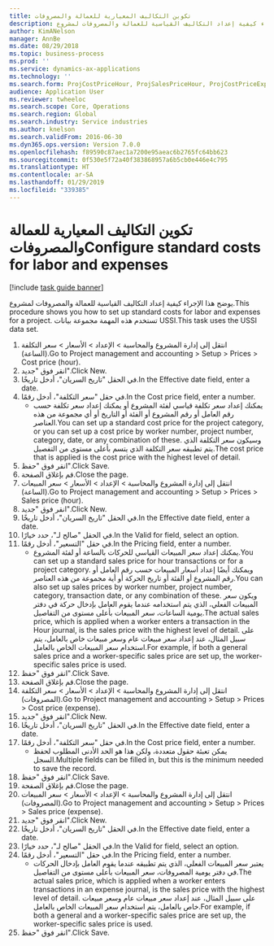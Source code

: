 ```yaml
---
title: تكوين التكاليف المعيارية للعمالة والمصروفات
description: يوضح هذا الإجراء كيفية إعداد التكاليف القياسية للعمالة والمصروفات لمشروع.
author: KimANelson
manager: AnnBe
ms.date: 08/29/2018
ms.topic: business-process
ms.prod: ''
ms.service: dynamics-ax-applications
ms.technology: ''
ms.search.form: ProjCostPriceHour, ProjSalesPriceHour, ProjCostPriceExpense, ProjSalesPriceCost
audience: Application User
ms.reviewer: twheeloc
ms.search.scope: Core, Operations
ms.search.region: Global
ms.search.industry: Service industries
ms.author: knelson
ms.search.validFrom: 2016-06-30
ms.dyn365.ops.version: Version 7.0.0
ms.openlocfilehash: f89590c87aec1a7200e95aeac6b2765fc64bb623
ms.sourcegitcommit: 0f530e5f72a40f383868957a6b5cb0e446e4c795
ms.translationtype: HT
ms.contentlocale: ar-SA
ms.lasthandoff: 01/29/2019
ms.locfileid: "339385"
---
```

# <a name="configure-standard-costs-for-labor-and-expenses"></a><span data-ttu-id="cdc5a-103">تكوين التكاليف المعيارية للعمالة والمصروفات</span><span class="sxs-lookup"><span data-stu-id="cdc5a-103">Configure standard costs for labor and expenses</span></span>

[!include [task guide banner](../../includes/task-guide-banner.md)]

<span data-ttu-id="cdc5a-104">يوضح هذا الإجراء كيفية إعداد التكاليف القياسية للعمالة والمصروفات لمشروع.</span><span class="sxs-lookup"><span data-stu-id="cdc5a-104">This procedure shows you how to set up standard costs for labor and expenses for a project.</span></span> <span data-ttu-id="cdc5a-105">تستخدم هذه المهمة مجموعة بيانات USSI.</span><span class="sxs-lookup"><span data-stu-id="cdc5a-105">This task uses the USSI data set.</span></span>

1. <span data-ttu-id="cdc5a-106">انتقل إلى إدارة المشروع‬ والمحاسبة‬ > الإعداد > الأسعار > سعر التكلفة (الساعة)‬.</span><span class="sxs-lookup"><span data-stu-id="cdc5a-106">Go to Project management and accounting > Setup > Prices > Cost price (hour).</span></span>
2. <span data-ttu-id="cdc5a-107">انقر فوق "جديد".</span><span class="sxs-lookup"><span data-stu-id="cdc5a-107">Click New.</span></span>
3. <span data-ttu-id="cdc5a-108">في الحقل "تاريخ السريان"، أدخل تاريخًا.</span><span class="sxs-lookup"><span data-stu-id="cdc5a-108">In the Effective date field, enter a date.</span></span>
4. <span data-ttu-id="cdc5a-109">في حقل "سعر التكلفة"، أدخل رقمًا.</span><span class="sxs-lookup"><span data-stu-id="cdc5a-109">In the Cost price field, enter a number.</span></span>
    * <span data-ttu-id="cdc5a-110">يمكنك إعداد سعر تكلفة قياسي لفئة المشروع أو يمكنك إعداد سعر تكلفة حسب رقم العامل أو رقم المشروع أو الفئة أو التاريخ أو أي مجموعة من هذه العناصر.</span><span class="sxs-lookup"><span data-stu-id="cdc5a-110">You can set up a standard cost price for the project category, or you can set up a cost price by worker number, project number, category, date, or any combination of these.</span></span> <span data-ttu-id="cdc5a-111">وسيكون سعر التكلفة الذي يتم تطبيقه سعر التكلفة الذي يتسم بأعلى مستوى من التفصيل.</span><span class="sxs-lookup"><span data-stu-id="cdc5a-111">The cost price that is applied is the cost price with the highest level of detail.</span></span>  
5. <span data-ttu-id="cdc5a-112">انقر فوق "حفظ".</span><span class="sxs-lookup"><span data-stu-id="cdc5a-112">Click Save.</span></span>
6. <span data-ttu-id="cdc5a-113">قم بإغلاق الصفحة.</span><span class="sxs-lookup"><span data-stu-id="cdc5a-113">Close the page.</span></span>
7. <span data-ttu-id="cdc5a-114">انتقل إلى إدارة المشروع‬ والمحاسبة‬ > الإعداد > الأسعار > سعر المبيعات (الساعة)‬.</span><span class="sxs-lookup"><span data-stu-id="cdc5a-114">Go to Project management and accounting > Setup > Prices > Sales price (hour).</span></span>
8. <span data-ttu-id="cdc5a-115">انقر فوق "جديد".</span><span class="sxs-lookup"><span data-stu-id="cdc5a-115">Click New.</span></span>
9. <span data-ttu-id="cdc5a-116">في الحقل "تاريخ السريان"، أدخل تاريخًا.</span><span class="sxs-lookup"><span data-stu-id="cdc5a-116">In the Effective date field, enter a date.</span></span>
10. <span data-ttu-id="cdc5a-117">في الحقل "صالح لـ"، حدد خيارًا.</span><span class="sxs-lookup"><span data-stu-id="cdc5a-117">In the Valid for field, select an option.</span></span>
11. <span data-ttu-id="cdc5a-118">في حقل "التسعير‬"، أدخل رقمًا.</span><span class="sxs-lookup"><span data-stu-id="cdc5a-118">In the Pricing field, enter a number.</span></span>
    * <span data-ttu-id="cdc5a-119">يمكنك إعداد سعر المبيعات القياسي للحركات بالساعة أو لفئة المشروع.</span><span class="sxs-lookup"><span data-stu-id="cdc5a-119">You can set up a standard sales price for hour transactions or for a project category.</span></span> <span data-ttu-id="cdc5a-120">ويمكنك أيضًا إعداد أسعار المبيعات حسب رقم العامل أو رقم المشروع أو الفئة أو تاريخ الحركة أو أية مجموعة من هذه العناصر.</span><span class="sxs-lookup"><span data-stu-id="cdc5a-120">You can also set up sales prices by worker number, project number, category, transaction date, or any combination of these.</span></span> <span data-ttu-id="cdc5a-121">ويكون سعر المبيعات الفعلي، الذي يتم استخدامه عندما يقوم العامل بإدخال حركة في دفتر يومية الساعات، سعر المبيعات بأعلى مستوى من التفاصيل.</span><span class="sxs-lookup"><span data-stu-id="cdc5a-121">The actual sales price, which is applied when a worker enters a transaction in the Hour journal, is the sales price with the highest level of detail.</span></span> <span data-ttu-id="cdc5a-122">على سبيل المثال، عند إعداد سعر مبيعات عام وسعر مبيعات خاص بالعامل، يتم استخدام سعر المبيعات الخاص بالعامل.</span><span class="sxs-lookup"><span data-stu-id="cdc5a-122">For example, if both a general sales price and a worker-specific sales price are set up, the worker-specific sales price is used.</span></span>  
12. <span data-ttu-id="cdc5a-123">انقر فوق "حفظ".</span><span class="sxs-lookup"><span data-stu-id="cdc5a-123">Click Save.</span></span>
13. <span data-ttu-id="cdc5a-124">قم بإغلاق الصفحة.</span><span class="sxs-lookup"><span data-stu-id="cdc5a-124">Close the page.</span></span>
14. <span data-ttu-id="cdc5a-125">انتقل إلى إدارة المشروع‬ والمحاسبة‬ > الإعداد > الأسعار > سعر التكلفة (المصروفات)‬.</span><span class="sxs-lookup"><span data-stu-id="cdc5a-125">Go to Project management and accounting > Setup > Prices > Cost price (expense).</span></span>
15. <span data-ttu-id="cdc5a-126">انقر فوق "جديد".</span><span class="sxs-lookup"><span data-stu-id="cdc5a-126">Click New.</span></span>
16. <span data-ttu-id="cdc5a-127">في الحقل "تاريخ السريان"، أدخل تاريخًا.</span><span class="sxs-lookup"><span data-stu-id="cdc5a-127">In the Effective date field, enter a date.</span></span>
17. <span data-ttu-id="cdc5a-128">في حقل "سعر التكلفة"، أدخل رقمًا.</span><span class="sxs-lookup"><span data-stu-id="cdc5a-128">In the Cost price field, enter a number.</span></span>
    * <span data-ttu-id="cdc5a-129">يمكن تعبئة حقول متعددة، ولكن هذا هو الحد الأدنى المطلوب لحفظ السجل.</span><span class="sxs-lookup"><span data-stu-id="cdc5a-129">Multiple fields can be filled in, but this is the minimum needed to save the record.</span></span>  
18. <span data-ttu-id="cdc5a-130">انقر فوق "حفظ".</span><span class="sxs-lookup"><span data-stu-id="cdc5a-130">Click Save.</span></span>
19. <span data-ttu-id="cdc5a-131">قم بإغلاق الصفحة.</span><span class="sxs-lookup"><span data-stu-id="cdc5a-131">Close the page.</span></span>
20. <span data-ttu-id="cdc5a-132">انتقل إلى إدارة المشروع‬ والمحاسبة‬ > الإعداد > الأسعار > سعر المبيعات (المصروفات)‬.</span><span class="sxs-lookup"><span data-stu-id="cdc5a-132">Go to Project management and accounting > Setup > Prices > Sales price (expense).</span></span>
21. <span data-ttu-id="cdc5a-133">انقر فوق "جديد".</span><span class="sxs-lookup"><span data-stu-id="cdc5a-133">Click New.</span></span>
22. <span data-ttu-id="cdc5a-134">في الحقل "تاريخ السريان"، أدخل تاريخًا.</span><span class="sxs-lookup"><span data-stu-id="cdc5a-134">In the Effective date field, enter a date.</span></span>
23. <span data-ttu-id="cdc5a-135">في الحقل "صالح لـ"، حدد خيارًا.</span><span class="sxs-lookup"><span data-stu-id="cdc5a-135">In the Valid for field, select an option.</span></span>
24. <span data-ttu-id="cdc5a-136">في حقل "التسعير‬"، أدخل رقمًا.</span><span class="sxs-lookup"><span data-stu-id="cdc5a-136">In the Pricing field, enter a number.</span></span>
    * <span data-ttu-id="cdc5a-137">يعتبر سعر المبيعات الفعلي، الذي يتم تطبيقه عندما يقوم العامل بإدخال الحركات في دفتر يومية المصروفات، سعر المبيعات بأعلى مستوى من التفاصيل.</span><span class="sxs-lookup"><span data-stu-id="cdc5a-137">The actual sales price, which is applied when a worker enters transactions in an expense journal, is the sales price with the highest level of detail.</span></span> <span data-ttu-id="cdc5a-138">على سبيل المثال، عند إعداد سعر مبيعات عام وسعر مبيعات خاص بالعامل، يتم استخدام سعر المبيعات الخاص بالعامل.</span><span class="sxs-lookup"><span data-stu-id="cdc5a-138">For example, if both a general and a worker-specific sales price are set up, the worker-specific sales price is used.</span></span>  
25. <span data-ttu-id="cdc5a-139">انقر فوق "حفظ".</span><span class="sxs-lookup"><span data-stu-id="cdc5a-139">Click Save.</span></span>

